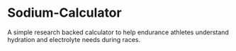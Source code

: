 # Sodium-Calculator
A simple research backed calculator to help endurance athletes understand hydration and electrolyte needs during races.
